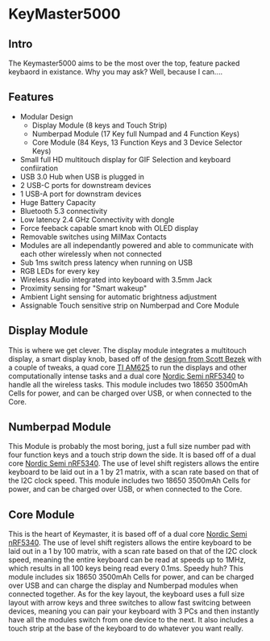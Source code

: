 # KeyMaster5000

## Intro
The Keymaster5000 aims to be the most over the top, feature packed keybaord in existance.  Why you may ask? Well, because I can....

## Features
- Modular Design
  - Display Module (8 keys and Touch Strip)
  - Numberpad Module (17 Key full Numpad and 4 Function Keys)
  - Core Module (84 Keys, 13 Function Keys and 3 Device Selector Keys)
- Small full HD multitouch display for GIF Selection and keyboard confiiration
- USB 3.0 Hub when USB is plugged in
- 2 USB-C ports for downstream devices
- 1 USB-A port for downstram devices
- Huge Battery Capacity
- Bluetooth 5.3 connectivity
- Low latency 2.4 GHz Connectivity with dongle
- Force feeback capable smart knob with OLED display
- Removable switches using MilMax Contacts
- Modules are all independantly powered and able to communicate with each other wirelessly when not connected
- Sub 1ms switch press latency when running on USB
- RGB LEDs for every key
- Wireless Audio integrated into keyboard with 3.5mm Jack
- Proximity sensing for "Smart wakeup"
- Ambient Light sensing for automatic brightness adjustment
- Assignable Touch sensitive strip on Numberpad and Core Module

## Display Module
This is where we get clever.  The display module integrates a multitouch display, a smart display knob, based off of the [design from Scott Bezek](https://github.com/scottbez1/smartknob) with a couple of tweaks, a quad core [TI AM625](https://www.ti.com/product/AM625) to run the displays and other computationally intense tasks and a dual core [Nordic Semi nRF5340](https://www.nordicsemi.com/products/nrf5340) to handle all the wireless tasks.
This module includes two 18650 3500mAh Cells for power, and can be charged over USB, or when connected to the Core.

## Numberpad Module
This Module is probably the most boring, just a full size number pad with four function keys and a touch strip down the side. It is based off of a dual core [Nordic Semi nRF5340](https://www.nordicsemi.com/products/nrf5340). The use of level shift registers allows the entire keyboard to be laid out in a 1 by 21 matrix, with a scan rate based on that of the I2C clock speed.
This module includes two 18650 3500mAh Cells for power, and can be charged over USB, or when connected to the Core.

## Core Module
This is the heart of Keymaster, it is based off of a dual core [Nordic Semi nRF5340](https://www.nordicsemi.com/products/nrf5340). The use of level shift registers allows the entire keyboard to be laid out in a 1 by 100 matrix, with a scan rate based on that of the I2C clock speed, meaning the entire keyboard can be read at speeds up to 1MHz, which results in all 100 keys being read every 0.1ms.  Speedy huh?
This module includes six 18650 3500mAh Cells for power, and can be charged over USB and can charge the display and Numberpad modules when connected together.
As for the key layout, the keyboard uses a full size layout with arrow keys and three switches to allow fast switcing between devices, meaning you can pair your keyboard with 3 PCs and then instantly have all the modules switch from one device to the next.  It also includes a touch strip at the base of the keyboard to do whatever you want really.
